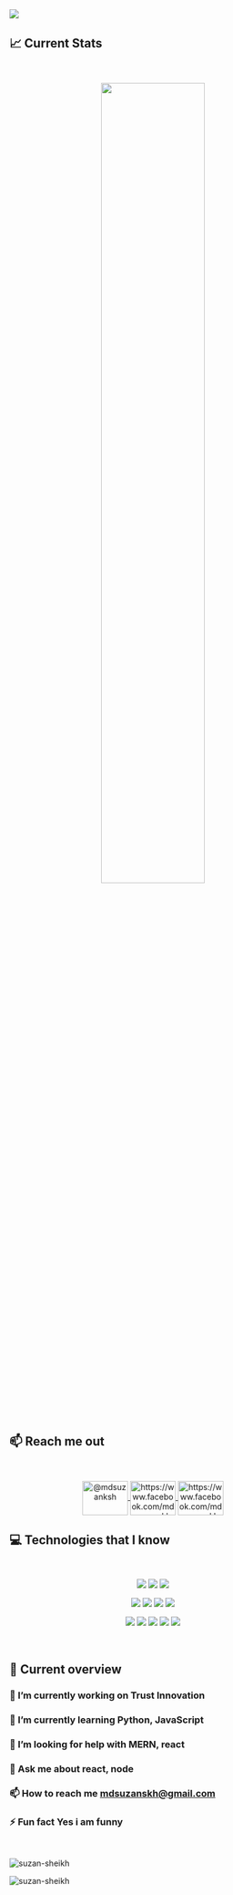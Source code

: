 <a href="https://www.facebook.com/mdsuzanskh">
<img src="https://i.ibb.co/TTLbFmT/github.jpg" />
</a>

## :chart_with_upwards_trend: Current Stats

<br />
<p align="center">
  <img width="60%" src="https://github-readme-streak-stats.herokuapp.com?user=mir-hussain&theme=react&hide_border=true&background=0D1117&stroke=0D1117&fire=FF1CF7&sideLabels=00F0FF&currStreakNum=FF1CF7&ring=FF1CF7&currStreakLabel=FF1CF7&sideNums=00F0FF" />
</p>

## :mailbox: Reach me out

<br />

<p align="center">
<a href="https://twitter.com/@mdsuzanksh" target="_blank">
  <img align="center" src="https://i.ibb.co/V2GBgs7/twiter.gif" alt="@mdsuzanksh" height="60" width="80" />
</a>

<a href="https://www.facebook.com/mdsuzanskh" target="_blank">
  <img align="center" src="https://raw.githubusercontent.com/rahuldkjain/github-profile-readme-generator/master/src/images/icons/Social/facebook.svg" alt="https://www.facebook.com/mdsuzanskh" height="60" width="80" />
</a>

<a href="https://www.linkedin.com/in/mdsuzanskh" target="_blank">
  <img align="center" src="https://i.ibb.co/VDbT4Zy/icons8-linkedin.gif" alt="https://www.facebook.com/mdsuzanskh" height="60" width="80" />
</a>

</p>

## :computer: Technologies that I know

<br>
<p align="center">
<img src="https://github.com/mir-hussain/mir-hussain/blob/main/images/icons/HTML.png"/>
<img src="https://github.com/mir-hussain/mir-hussain/blob/main/images/icons/css.png"/>
<img src="https://github.com/mir-hussain/mir-hussain/blob/main/images/icons/JavaScript.png"/>
</p>
<p align="center">
<img src="https://github.com/mir-hussain/mir-hussain/blob/main/images/icons/react.png"/>
<img src="https://github.com/mir-hussain/mir-hussain/blob/main/images/icons/redux.png"/>
<img src="https://github.com/mir-hussain/mir-hussain/blob/main/images/icons/tailwind.png"/>
<img src="https://github.com/mir-hussain/mir-hussain/blob/main/images/icons/firebase.png"/>
</p>
<p align="center">
<img src="https://github.com/mir-hussain/mir-hussain/blob/main/images/icons/node.png"/>
<img src="https://i.ibb.co/Z80CSLD/Icon.jpg"/>
<img src="https://github.com/mir-hussain/mir-hussain/blob/main/images/icons/express.png"/>
<img src="https://github.com/mir-hussain/mir-hussain/blob/main/images/icons/mongo.png"/>
<img src="https://i.ibb.co/pLcWzy1/icons8-github.gif"/>
</p><br/>

## :eyes: Current overview

### 🔭 I’m currently working on **Trust Innovation**
### 🌱 I’m currently learning **Python, JavaScript**
### 🤝 I’m looking for help with **MERN, react**
### 💬 Ask me about **react, node**
### 📫 How to reach me **mdsuzanskh@gmail.com**
### ⚡ Fun fact **Yes i am funny**


<br />

<p><img align="left" src="https://github-readme-stats.vercel.app/api/top-langs?username=suzan-sheikh&show_icons=true&locale=en&layout=compact" alt="suzan-sheikh" /></p>

<br />

<p><img align="center" src="https://github-readme-streak-stats.herokuapp.com/?user=suzan-sheikh&" alt="suzan-sheikh" /></p>
